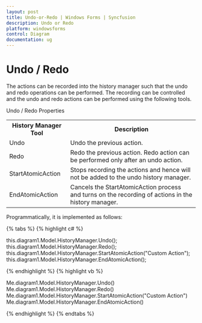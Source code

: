 ```yaml
---
layout: post
title: Undo-or-Redo | Windows Forms | Syncfusion
description: Undo or Redo
platform: windowsforms
control: Diagram
documentation: ug
---
```


# Undo / Redo

The actions can be recorded into the history manager such that the undo and redo operations can be performed. The recording can be controlled and the undo and redo actions can be performed using the following tools.



Undo / Redo Properties

<table>
<tr>
<th>
History Manager Tool </th><th>
Description</th></tr>
<tr>
<td>
Undo</td><td>
Undo the previous action.</td></tr>
<tr>
<td>
Redo</td><td>
Redo the previous action. Redo action can be performed only after an undo action.</td></tr>
<tr>
<td>
StartAtomicAction</td><td>
Stops recording the actions and hence will not be added to the undo history manager.</td></tr>
<tr>
<td>
EndAtomicAction</td><td>
Cancels the StartAtomicAction process and turns on the recording of actions in the history manager.</td></tr>
</table>


Programmatically, it is implemented as follows:


{% tabs %}
{% highlight c# %}

this.diagram1.Model.HistoryManager.Undo();
this.diagram1.Model.HistoryManager.Redo();
this.diagram1.Model.HistoryManager.StartAtomicAction("Custom Action");
this.diagram1.Model.HistoryManager.EndAtomicAction();

{% endhighlight %}
{% highlight vb %}

Me.diagram1.Model.HistoryManager.Undo()
Me.diagram1.Model.HistoryManager.Redo()
Me.diagram1.Model.HistoryManager.StartAtomicAction("Custom Action")
Me.diagram1.Model.HistoryManager.EndAtomicAction()

{% endhighlight %}
{% endtabs %}